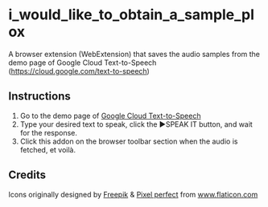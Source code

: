 # i_would_like_to_obtain_a_sample_plox
A browser extension (WebExtension) that saves the audio samples from the demo page of Google Cloud Text-to-Speech (https://cloud.google.com/text-to-speech)

## Instructions
1. Go to the demo page of [Google Cloud Text-to-Speech](https://cloud.google.com/text-to-speech)
2. Type your desired text to speak, click the ►SPEAK IT button, and wait for the response.
3. Click this addon on the browser toolbar section when the audio is fetched, et voilà.

## Credits
<div>Icons originally designed by <a href="https://www.flaticon.com/authors/freepik" title="Freepik">Freepik</a> & <a href="https://www.flaticon.com/authors/pixel-perfect" title="Pixel perfect">Pixel perfect</a> from <a href="https://www.flaticon.com/" title="Flaticon">www.flaticon.com</a></div>
